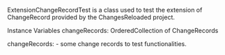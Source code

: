 ExtensionChangeRecordTest is a class used to test the extension of ChangeRecord provided by the ChangesReloaded project.

Instance Variables
	changeRecords: 				OrderedCollection of ChangeRecords
					
changeRecords:
	- some change records to test functionalities.